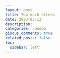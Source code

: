 ```yaml
---
layout: post
title: Too much stress
date: 2023-05-13
description: 
categories: random
giscus_comments: true
related_posts: false
toc:
  sidebar: left
---
```

